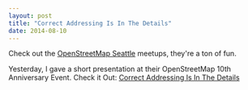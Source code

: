 ```yaml
---
layout: post
title: "Correct Addressing Is In The Details"
date: 2014-08-10
---
```


Check out the [OpenStreetMap Seattle](http://www.meetup.com/OpenStreetMap-Seattle) meetups, they're a ton of fun.

Yesterday, I gave a short presentation at their OpenStreetMap 10th Anniversary Event. Check it Out: [Correct Addressing Is In The Details](http://www.lazym8.com/datawrangler/AddressingDetails)